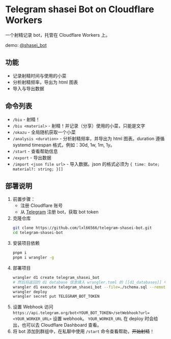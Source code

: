 # Telegram shasei Bot on Cloudflare Workers

一个射精记录 bot，托管在 Cloudflare Workers 上。

demo: [@shasei_bot](https://t.me/shasei_bot)

## 功能

- 记录射精时间与使用的小菜
- 分析射精频率，导出为 html 图表
- 导入与导出数据

## 命令列表

- `/biu` - 射精！
- `/biu <material>` - 射精！并记录（分享）使用的小菜，只能是文字
- `/okazu` - 全局随机获取一个小菜
- `/analysis <duration>` - 分析射精频率，并导出为 html 图表。duration 遵循 systemd timespan 格式，例如：30d, 1w, 1m, 1y。
- `/start` - 查看帮助信息
- `/export` - 导出数据
- `/import <json file url>` - 导入数据。json 的格式必须为 `{ time: Date; material?: string; }[]`

## 部署说明

1. 前置步骤：
   - 注册 Cloudflare 账号
   - 从 [Telegram](https://t.me/botfather) 注册 bot，获取 bot token
2. 克隆仓库
   ```sh
   git clone https://github.com/lxl66566/telegram-shasei-bot.git
   cd telegram-shasei-bot
   ```
3. 安装项目依赖
   ```sh
   pnpm i
   pnpm i wrangler -g
   ```
4. 部署项目
   ```sh
   wrangler d1 create telegram_shasei_bot                                  # 创建 d1 数据库
   # 然后将返回的 d1 database 信息填入 wrangler.toml 的 [[d1_databases]] 中
   wrangler d1 execute telegram_shasei_bot --file=./schema.sql --remote    # 创建数据表
   wrangler deploy                                                         # 部署项目
   wrangler secret put TELEGRAM_BOT_TOKEN                                  # 设置 bot token
   ```
5. 设置 Webhook
   访问 `https://api.telegram.org/bot<YOUR_BOT_TOKEN>/setWebhook?url=<YOUR_WORKER_URL>` 设置 webhook。
   `YOUR_WORKER_URL` 在 deploy 时会给出，也可以去 Cloudflare Dashboard 查看。
6. 将 bot 添加到群组中，在私聊中使用 `/start` 命令查看帮助，~~开始射精~~！
